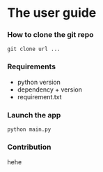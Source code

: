 # The user guide

### How to clone the git repo
`git clone url ...`
### Requirements
- python version
- dependency + version
- requirement.txt
### Launch the app
`python main.py`

### Contribution 
hehe